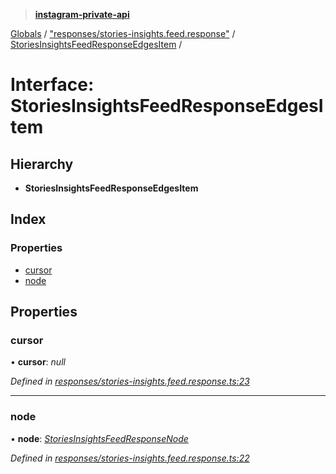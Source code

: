 > **[instagram-private-api](../README.md)**

[Globals](../README.md) / ["responses/stories-insights.feed.response"](../modules/_responses_stories_insights_feed_response_.md) / [StoriesInsightsFeedResponseEdgesItem](_responses_stories_insights_feed_response_.storiesinsightsfeedresponseedgesitem.md) /

# Interface: StoriesInsightsFeedResponseEdgesItem

## Hierarchy

* **StoriesInsightsFeedResponseEdgesItem**

## Index

### Properties

* [cursor](_responses_stories_insights_feed_response_.storiesinsightsfeedresponseedgesitem.md#cursor)
* [node](_responses_stories_insights_feed_response_.storiesinsightsfeedresponseedgesitem.md#node)

## Properties

###  cursor

• **cursor**: *null*

*Defined in [responses/stories-insights.feed.response.ts:23](https://github.com/dilame/instagram-private-api/blob/173bc62/src/responses/stories-insights.feed.response.ts#L23)*

___

###  node

• **node**: *[StoriesInsightsFeedResponseNode](_responses_stories_insights_feed_response_.storiesinsightsfeedresponsenode.md)*

*Defined in [responses/stories-insights.feed.response.ts:22](https://github.com/dilame/instagram-private-api/blob/173bc62/src/responses/stories-insights.feed.response.ts#L22)*